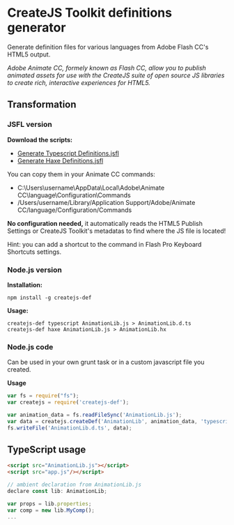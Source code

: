 # CreateJS Toolkit definitions generator

Generate definition files for various languages from Adobe Flash CC's HTML5 output.

_Adobe Animate CC, formely known as Flash CC, allow you to publish animated assets 
for use with the CreateJS suite of open source JS libraries to create rich, 
interactive experiences for HTML5._

## Transformation

### JSFL version

**Download the scripts:**

 * [Generate Typescript Definitions.jsfl](https://raw.github.com/elsassph/createjs-def/master/jsfl/Generate%20Typescript%20Definitions.jsfl)
 * [Generate Haxe Definitions.jsfl](https://raw.github.com/elsassph/createjs-def/master/jsfl/Generate%20Haxe%20Definitions.jsfl)

You can copy them in your Animate CC commands:
 * C:\Users\username\AppData\Local\Adobe\Animate CC\language\Configuration\Commands
 * /Users/username/Library/Application Support/Adobe/Animate CC/language/Configuration/Commands

**No configuration needed,** it automatically reads the HTML5 Publish Settings or 
CreateJS Toolkit's metadatas to find where the JS file is located!

Hint: you can add a shortcut to the command in Flash Pro Keyboard Shortcuts settings.


### Node.js version

**Installation:**

    npm install -g createjs-def

**Usage:**

    createjs-def typescript AnimationLib.js > AnimationLib.d.ts
    createjs-def haxe AnimationLib.js > AnimationLib.hx

### Node.js code

Can be used in your own grunt task or in a custom javascript file you created.

**Usage**

```javascript
var fs = require("fs");
var createjs = require('createjs-def');

var animation_data = fs.readFileSync('AnimationLib.js');
var data = createjs.createDef('AnimationLib', animation_data, 'typescript');
fs.writeFile('AnimationLib.d.ts', data);
```

## TypeScript usage

```html
<script src="AnimationLib.js"></script>
<script src="app.js"/></script>
```

```javascript
// ambient declaration from AnimationLib.js
declare const lib: AnimationLib;

var props = lib.properties;
var comp = new lib.MyComp();
...
```
